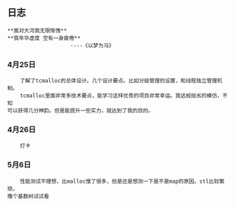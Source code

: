 
## 日志
    **面对大河我无限惭愧**
    **我年华虚度 空有一身疲倦**
                        ----《以梦为马》
### 4月25日
        了解了tcmalloc的总体设计。几个设计要点。比如分级管理的设置，和线程独立管理机制。
        tcmalloc里面非常多技术要点，能学习这样优秀的项目非常幸运。我这般拙劣的模仿，不知
    可以获得几分神韵。但是能提升一些实力，就达到了我的目的。

### 4月26日
        打卡
### 5月6日
        性能测试不理想，比malloc慢了很多，但是还是想测一下是不是map的原因。stl比较繁琐，
    撸个基数树试试看